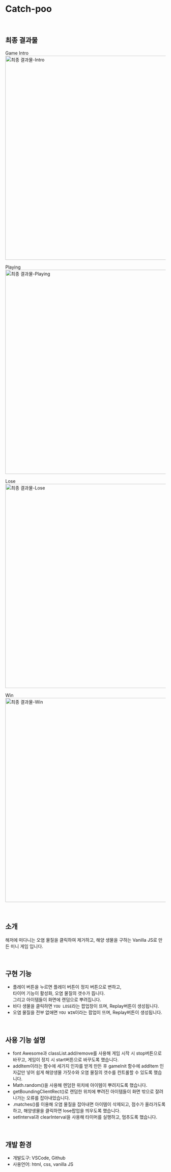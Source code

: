 # Catch-poo
<br>

## 최종 결과물
Game Intro <br />
<img width="640" alt="최종 결과물-Intro" src="https://user-images.githubusercontent.com/93115007/160332276-02cc9770-b234-45e0-8c60-1eb2a67e6101.png">

Playing <br />
<img width="640" alt="최종 결과물-Playing" src="https://user-images.githubusercontent.com/93115007/160332417-a4a4e454-0ada-4aaf-aedc-e9e33010fdaf.png">

Lose<br />
<img width="640" alt="최종 결과물-Lose" src="https://user-images.githubusercontent.com/93115007/160332443-1d149b81-852c-4e45-8070-b51914475bc4.png">

Win<br />
<img width="640" alt="최종 결과물-Win" src="https://user-images.githubusercontent.com/93115007/160332471-e888bd59-3cfb-46b1-96b0-4fbf8df05a58.png">

<br>

## 소개
해저에 떠다니는 오염 물질을 클릭하여 제거하고, 해양 생물을 구하는 Vanilla JS로 만든 미니 게임 입니다.

<br>

## 구현 기능
  - 플레이 버튼을 누르면 플레이 버튼이 정지 버튼으로 변하고,<br />
  타이머 기능이 활성화, 오염 물질의 갯수가 뜹니다.<br />
  그리고 아이템들이 화면에 랜덤으로 뿌려집니다.
  - 바다 생물을 클릭하면 `YOU LOSE`라는 팝업창이 뜨며, Replay버튼이 생성됩니다.
  - 오염 물질을 전부 없애면 `YOU WIN`이라는 팝업이 뜨며, Replay버튼이 생성됩니다.

<br>

## 사용 기능 설명 
  - font Awesome과 classList.add/remove를 사용해 게임 시작 시 stop버튼으로 바꾸고, 게임이 정지 시 start버튼으로 바꾸도록 했습니다.
  - addItem이라는 함수에 세가지 인자를 받게 만든 후 gameInit 함수에 addItem 인자값만 넣어 쉽게 해양생물 가짓수와 오염 물질의 갯수를 컨트롤할 수 있도록 했습니다.
  - Math.random()을 사용해 렌덤한 위치에 아이템이 뿌려지도록 했습니다.
  - getBoundingClientRect()로 랜덤한 위치에 뿌려진 아이템들이 화면 밖으로 잘려나가는 오류를 잡아내었습니다.
  - .matches()를 이용해 오염 물질을 잡아내면 아이템이 삭제되고, 점수가 올라가도록 하고, 해양생물을 클릭하면 lose팝업을 띄우도록 했습니다.
  - setInterval과 clearInterval을 사용해 타이머를 실행하고, 멈추도록 했습니다.

<br>

## 개발 환경
  - 개발도구: VSCode, Github
  - 사용언어: html, css, vanilla JS

